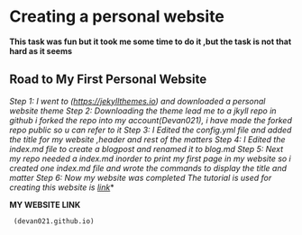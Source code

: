 # Creating a personal website

 **This task was fun but it took me some time to do it ,but the task is not that hard as it seems**
  
 ## Road to My First Personal Website
 
 **Step 1: I went to (https://jekyllthemes.io) and downloaded a personal website theme
   Step 2: Downloading the theme lead me to a jkyll repo in github i forked the repo into my account(Devan021),
   i have made the forked repo public so u can refer to it*
   Step 3: I Edited the config.yml file and added the title for my website ,header and rest of the matters
   Step 4: I Edited the index.md file to create a blogpost and renamed it to blog.md
   Step 5: Next my repo needed a index.md inorder to print my first page in my website so i created one index.md file
           and wrote the commands to display the title and matter
   Step 6: Now my website was completed
       The tutorial is used for creating this website is [link](https://youtu.be/qZsgPgGdOzQ)**      
   
   __MY WEBSITE LINK__
     
     (devan021.github.io)
     
    

